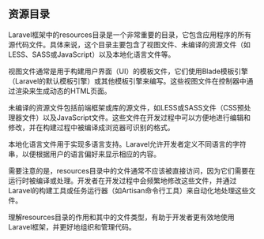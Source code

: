 ## 资源目录
Laravel框架中的resources目录是一个非常重要的目录，它包含应用程序的所有源代码文件。具体来说，这个目录主要包含了视图文件、未编译的资源文件（如LESS、SASS或JavaScript）以及本地化语言文件等。

视图文件通常是用于构建用户界面（UI）的模板文件，它们使用Blade模板引擎（Laravel的默认模板引擎）或其他模板引擎来编写。这些视图文件在控制器中通过渲染来生成动态的HTML页面。

未编译的资源文件包括前端框架或库的源文件，如LESS或SASS文件（CSS预处理器文件）以及JavaScript文件。这些文件在开发过程中可以方便地进行编辑和修改，并在构建过程中被编译成浏览器可识别的格式。

本地化语言文件用于实现多语言支持。Laravel允许开发者定义不同语言的字符串，以便根据用户的语言偏好来显示相应的内容。

需要注意的是，resources目录中的文件通常不应该被直接访问，因为它们需要在运行时被编译或处理。开发者在开发过程中会频繁地修改这些文件，并通过Laravel的构建工具或任务运行器（如Artisan命令行工具）来自动化地处理这些文件。

理解resources目录的作用和其中的文件类型，有助于开发者更有效地使用Laravel框架，并更好地组织和管理代码。
